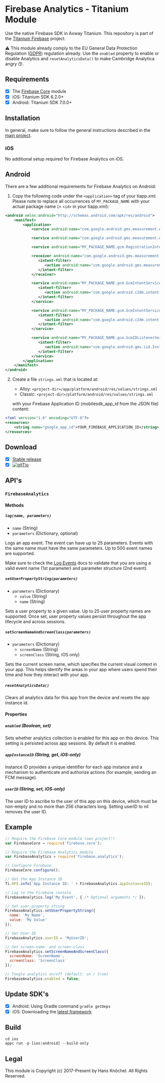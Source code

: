 # Firebase Analytics - Titanium Module
Use the native Firebase SDK in Axway Titanium. This repository is part of the [Titanium Firebase](https://github.com/hansemannn/titanium-firebase) project.

⚠️ This module already comply to the EU General Data Protection Regulation ([GDPR](https://www.eugdpr.org/)) regulation already. 
Use the `enabled` property to enable or disable Analytics and `resetAnalyticsData()` to make Cambridge Analytica angry 😙.

## Requirements
- [x] The [Firebase Core](https://github.com/hansemannn/titanium-firebase-core) module
- [x] iOS: Titanium SDK 6.2.0+
- [x] Android: Titanium SDK 7.0.0+

## Installation

In general, make sure to follow the general instructions described in the [main project](https://github.com/hansemannn/titanium-firebase/blob/master/README.md#️-android-note).

### iOS

No additional setup required for Firebase Analytics on iOS.

## Android

There are a few additional requirements for Firebase Analytics on Android:

1. Copy the following code under the `<application>` tag of your tiapp.xml. Please note to replace 
all occurrences of `MY_PACKAGE_NAME` with your actual package name (= `<id>` in your tiapp.xml):

```xml
<android xmlns:android="http://schemas.android.com/apk/res/android">
	<manifest>
		<application>
			<service android:name="com.google.android.gms.measurement.AppMeasurementService" android:enabled="true" android:exported="false" />	

			<service android:name="com.google.android.gms.measurement.AppMeasurementJobService" android:permission="android.permission.BIND_JOB_SERVICE" android:enabled="true" android:exported="false" />

			<service android:name="MY_PACKAGE_NAME.gcm.RegistrationIntentService" android:exported="false" />

			<receiver android:name="com.google.android.gms.measurement.AppMeasurementReceiver" android:enabled="true">
			   <intent-filter>
				  <action android:name="com.google.android.gms.measurement.UPLOAD" />
			   </intent-filter>
			</receiver>  

			<service android:name="MY_PACKAGE_NAME.gcm.GcmIntentService" android:exported="false">
			   <intent-filter>
				  <action android:name="com.google.android.c2dm.intent.RECEIVE" />
			   </intent-filter>
			</service>

			<service android:name="MY_PACKAGE_NAME.gcm.GcmIntentService" android:exported="false">
			   <intent-filter>
				  <action android:name="com.google.android.c2dm.intent.SEND" />
			   </intent-filter>
			</service>

			<service android:name="MY_PACKAGE_NAME.gcm.GcmIDListenerService" android:exported="false">
			   <intent-filter>
				  <action android:name="com.google.android.gms.iid.InstanceID" />
			   </intent-filter>
			</service>
		</application>
	</manifest>
</android>   
```

2. Create a file `strings.xml` that is located at:
   - Alloy: `<project-dir>/app/platform/android/res/values/strings.xml`
   - Classic: `<project-dir>/platform/android/res/values/strings.xml`
 
   with your Firebase Application ID (mobilesdk_app_id from the JSON file) content:
```xml
<?xml version="1.0" encoding="UTF-8"?>
<resources>
	<string name="google_app_id">YOUR_FIREBASE_APPLICATION_ID</string>
</resources>
```

## Download
- [x] [Stable release](https://github.com/hansemannn/titanium-firebase-analytics/releases)
- [x] [![gitTio](http://hans-knoechel.de/shields/shield-gittio.svg?v2)](http://gitt.io/component/firebase.analytics)

## API's

### `FirebaseAnalytics`

#### Methods

##### `log(name, parameters)`
  - `name` (String)
  - `parameters` (Dictionary, optional)
  
Logs an app event. The event can have up to 25 parameters. Events with the same name must 
have the same parameters. Up to 500 event names are supported.
  
Make sure to check the [Log Events](https://firebase.google.com/docs/analytics/android/events) docs to validate
  that you are using a valid event name (1st parameter) and parameter structure (2nd event).
  
##### `setUserPropertyString(parameters)`
  - `parameters` (Dictionary)
    - `value` (String)
    - `name` (String)

Sets a user property to a given value. Up to 25 user property names are supported. Once set, user 
property values persist throughout the app lifecycle and across sessions.

##### `setScreenNameAndScreenClass(parameters)`
  - `parameters` (Dictionary)
    - `screenName` (String)
    - `screenClass` (String, iOS only)
    
Sets the current screen name, which specifies the current visual context in your app. This helps identify 
the areas in your app where users spend their time and how they interact with your app.


##### `resetAnalyticsData()`

Clears all analytics data for this app from the device and resets the app instance id.

#### Properties

##### `enabled` (Boolean, set)

Sets whether analytics collection is enabled for this app on this device. This setting is persisted across 
app sessions. By default it is enabled.

##### `appInstanceID` (String, get, iOS-only)

Instance ID provides a unique identifier for each app instance and a mechanism to authenticate and authorize 
actions (for example, sending an FCM message).

##### `userID` (String, set, iOS-only)

The user ID to ascribe to the user of this app on this device, which must be
non-empty and no more than 256 characters long. Setting userID to nil removes the user ID.

## Example
```js
// Require the Firebase Core module (own project!)
var FirebaseCore = require('firebase.core');

// Require the Firebase Analytics module
var FirebaseAnalytics = require('firebase.analytics');

// Configure Firebase
FirebaseCore.configure();

// Get the App Instance ID
Ti.API.info('App Instance ID: ' + FirebaseAnalytics.appInstanceID);

// Log to the Firebase console
FirebaseAnalytics.log('My_Event', { /* Optional arguments */ });

// Set user-property string
FirebaseAnalytics.setUserPropertyString({
  name: 'My_Name',
  value: 'My Value'
});

// Set User-ID
FirebaseAnalytics.userID = 'MyUserID';

// Set screen-name  and screen-class
FirebaseAnalytics.setScreenNameAndScreenClass({
  screenName: 'ScreenName',
  screenClass: 'ScreenClass'
});

// Toogle analytics on/off (default: on / true)
FirebaseAnalytics.enabled = false;
```

## Update SDK's

- [x] Android: Using Gradle command `gradle getDeps`
- [x] iOS: Downloading the [latest framework](https://firebase.google.com/download/ios)

## Build

```js
cd ios
appc run -p [ios|android] --build-only
```

## Legal

This module is Copyright (c) 2017-Present by Hans Knöchel. All Rights Reserved. 
